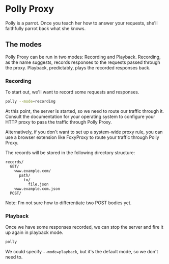 # Polly Proxy

Polly is a parrot. Once you teach her how to answer your requests, she'll faithfully parrot back what she knows.

## The modes

Polly Proxy can be run in two modes: Recording and Playback. Recording, as the name suggests, records responses to the requests passed through the proxy. Playback, predictably, plays the recorded responses back.

### Recording

To start out, we'll want to record some requests and responses.

```bash
polly --mode=recording
```

At this point, the server is started, so we need to route our traffic through it. Consult the documentation for your operating system to configure your HTTP proxy to pass the traffic through Polly Proxy.

Alternatively, if you don't want to set up a system-wide proxy rule, you can use a browser extension like FoxyProxy to route your traffic through Polly Proxy.

The records will be stored in the following directory structure:
```
records/
  GET/
    www.example.com/
      path/
        to/
          file.json
    www.example.com.json
  POST/
```

Note: I'm not sure how to differentiate two POST bodies yet.

### Playback

Once we have some responses recorded, we can stop the server and fire it up again in playback mode.

```bash
polly
```

We could specify `--mode=playback`, but it's the default mode, so we don't need to.
